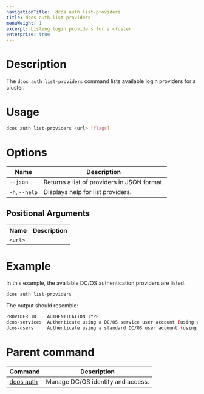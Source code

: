 ```yaml
---
navigationTitle:  dcos auth list-providers
title: dcos auth list-providers
menuWeight: 1
excerpt: Listing login providers for a cluster
enterprise: true
---
```


# Description

The `dcos auth list-providers` command lists available login providers for a cluster.

# Usage

```bash
dcos auth list-providers <url> [flags]
```

# Options

| Name | Description |
|---------|-------------|
| `--json`   | Returns a list of providers in JSON format. |
| `-h`, `--help` | Displays help for list providers. |

## Positional Arguments

| Name | Description |
|---------|-------------|
| `<url>`  |    |

# Example

In this example, the available DC/OS authentication providers are listed.

```bash
dcos auth list-providers
```

The output should resemble:

```bash
PROVIDER ID    AUTHENTICATION TYPE
dcos-services  Authenticate using a DC/OS service user account (using username and private key)
dcos-users     Authenticate using a standard DC/OS user account (using username and password)
```

# Parent command

| Command | Description |
|---------|-------------|
| [dcos auth](/mesosphere/dcos/2.1/cli/command-reference/dcos-auth/) |  Manage DC/OS identity and access. |

